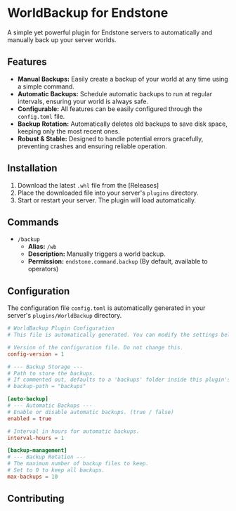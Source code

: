 # WorldBackup for Endstone

A simple yet powerful plugin for Endstone servers to automatically and manually back up your server worlds.

## Features

- **Manual Backups:** Easily create a backup of your world at any time using a simple command.
- **Automatic Backups:** Schedule automatic backups to run at regular intervals, ensuring your world is always safe.
- **Configurable:** All features can be easily configured through the `config.toml` file.
- **Backup Rotation:** Automatically deletes old backups to save disk space, keeping only the most recent ones.
- **Robust & Stable:** Designed to handle potential errors gracefully, preventing crashes and ensuring reliable operation.

## Installation

1.  Download the latest `.whl` file from the [Releases]
2.  Place the downloaded file into your server's `plugins` directory.
3.  Start or restart your server. The plugin will load automatically.

## Commands

- `/backup`
  - **Alias:** `/wb`
  - **Description:** Manually triggers a world backup.
  - **Permission:** `endstone.command.backup` (By default, available to operators)

## Configuration

The configuration file `config.toml` is automatically generated in your server's `plugins/WorldBackup` directory.

```toml
# WorldBackup Plugin Configuration
# This file is automatically generated. You can modify the settings below.

# Version of the configuration file. Do not change this.
config-version = 1

# --- Backup Storage ---
# Path to store the backups.
# If commented out, defaults to a 'backups' folder inside this plugin's data directory.
# backup-path = "backups"

[auto-backup]
# --- Automatic Backups ---
# Enable or disable automatic backups. (true / false)
enabled = true

# Interval in hours for automatic backups.
interval-hours = 1

[backup-management]
# --- Backup Rotation ---
# The maximum number of backup files to keep.
# Set to 0 to keep all backups.
max-backups = 10
```

## Contributing

